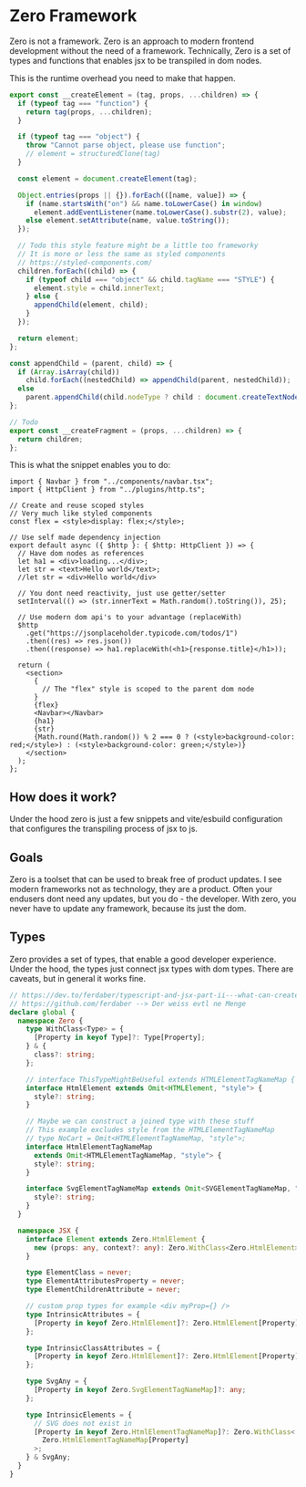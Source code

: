 # Zero Framework

Zero is not a framework. Zero is an approach to modern frontend development without the need of a framework. Technically, Zero is a set of types and functions that enables jsx to be transpiled in dom nodes.

This is the runtime overhead you need to make that happen.

```js
export const __createElement = (tag, props, ...children) => {
  if (typeof tag === "function") {
    return tag(props, ...children);
  }

  if (typeof tag === "object") {
    throw "Cannot parse object, please use function";
    // element = structuredClone(tag)
  }

  const element = document.createElement(tag);

  Object.entries(props || {}).forEach(([name, value]) => {
    if (name.startsWith("on") && name.toLowerCase() in window)
      element.addEventListener(name.toLowerCase().substr(2), value);
    else element.setAttribute(name, value.toString());
  });

  // Todo this style feature might be a little too frameworky
  // It is more or less the same as styled components
  // https://styled-components.com/
  children.forEach((child) => {
    if (typeof child === "object" && child.tagName === "STYLE") {
      element.style = child.innerText;
    } else {
      appendChild(element, child);
    }
  });

  return element;
};

const appendChild = (parent, child) => {
  if (Array.isArray(child))
    child.forEach((nestedChild) => appendChild(parent, nestedChild));
  else
    parent.appendChild(child.nodeType ? child : document.createTextNode(child));
};

// Todo
export const __createFragment = (props, ...children) => {
  return children;
};
```

This is what the snippet enables you to do:

```tsx
import { Navbar } from "../components/navbar.tsx";
import { HttpClient } from "../plugins/http.ts";

// Create and reuse scoped styles
// Very much like styled components
const flex = <style>display: flex;</style>;

// Use self made dependency injection
export default async ({ $http }: { $http: HttpClient }) => {
  // Have dom nodes as references
  let ha1 = <div>loading...</div>;
  let str = <text>Hello world</text>;
  //let str = <div>Hello world</div>

  // You dont need reactivity, just use getter/setter
  setInterval(() => (str.innerText = Math.random().toString()), 25);

  // Use modern dom api's to your advantage (replaceWith)
  $http
    .get("https://jsonplaceholder.typicode.com/todos/1")
    .then((res) => res.json())
    .then((response) => ha1.replaceWith(<h1>{response.title}</h1>));

  return (
    <section>
      {
        // The "flex" style is scoped to the parent dom node
      }
      {flex}
      <Navbar></Navbar>
      {ha1}
      {str}
      {Math.round(Math.random()) % 2 === 0 ? (<style>background-color: red;</style>) : (<style>background-color: green;</style>)}
    </section>
  );
};
```

## How does it work?

Under the hood zero is just a few snippets and vite/esbuild configuration that configures the transpiling process of jsx to js.


## Goals

Zero is a toolset that can be used to break free of product updates. I see modern frameworks not as technology, they are a product. Often your endusers dont need any updates, but you do - the developer. With zero, you never have to update any framework, because its just the dom.

## Types

Zero provides a set of types, that enable a good developer experience. Under the hood, the types just connect jsx types with dom types. There are caveats, but in general it works fine.

```ts
// https://dev.to/ferdaber/typescript-and-jsx-part-ii---what-can-create-jsx-22h6
// https://github.com/ferdaber --> Der weiss evtl ne Menge
declare global {
  namespace Zero {
    type WithClass<Type> = {
      [Property in keyof Type]?: Type[Property];
    } & {
      class?: string;
    };

    // interface ThisTypeMightBeUseful extends HTMLElementTagNameMap { }
    interface HtmlElement extends Omit<HTMLElement, "style"> {
      style?: string;
    }

    // Maybe we can construct a joined type with these stuff
    // This example excludes style from the HTMLElementTagNameMap
    // type NoCart = Omit<HTMLElementTagNameMap, "style">;
    interface HtmlElementTagNameMap
      extends Omit<HTMLElementTagNameMap, "style"> {
      style?: string;
    }

    interface SvgElementTagNameMap extends Omit<SVGElementTagNameMap, "style"> {
      style?: string;
    }
  }

  namespace JSX {
    interface Element extends Zero.HtmlElement {
      new (props: any, context?: any): Zero.WithClass<Zero.HtmlElement>;
    }

    type ElementClass = never;
    type ElementAttributesProperty = never;
    type ElementChildrenAttribute = never;

    // custom prop types for example <div myProp={} />
    type IntrinsicAttributes = {
      [Property in keyof Zero.HtmlElement]?: Zero.HtmlElement[Property];
    };

    type IntrinsicClassAttributes = {
      [Property in keyof Zero.HtmlElement]?: Zero.HtmlElement[Property];
    };

    type SvgAny = {
      [Property in keyof Zero.SvgElementTagNameMap]?: any;
    };

    type IntrinsicElements = {
      // SVG does not exist in
      [Property in keyof Zero.HtmlElementTagNameMap]?: Zero.WithClass<
        Zero.HtmlElementTagNameMap[Property]
      >;
    } & SvgAny;
  }
}
```
